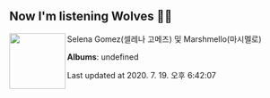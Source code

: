## Now I'm listening Wolves 🎵🎵

[<img align="left" width="100" src="https://i.ytimg.com/vi/cH4E_t3m3xM/sddefault.jpg?sqp=-oaymwEWCJADEOEBIAQqCghqEJQEGHgg6AJIWg&rs">](https://music.youtube.com/channel/UCeBYRgPhy8kcRmIGQWKuqdQ)

Selena Gomez(셀레나 고메즈) 및 Marshmello(마시멜로)

**Albums**: undefined

Last updated at 2020. 7. 19. 오후 6:42:07
